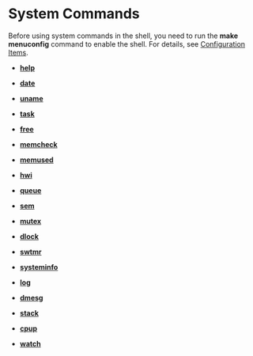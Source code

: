 # System Commands<a name="EN-US_TOPIC_0312409021"></a>

Before using system commands in the shell, you need to run the  **make menuconfig**  command to enable the shell. For details, see  [Configuration Items](development-guide.md#configuration-items).

-   **[help](help.md)**  

-   **[date](date.md)**  

-   **[uname](uname.md)**  

-   **[task](task.md)**  

-   **[free](free.md)**  

-   **[memcheck](memcheck.md)**  

-   **[memused](memused.md)**  

-   **[hwi](hwi.md)**  

-   **[queue](queue.md)**  

-   **[sem](sem.md)**  

-   **[mutex](mutex.md)**  

-   **[dlock](dlock.md)**  

-   **[swtmr](swtmr.md)**  

-   **[systeminfo](systeminfo.md)**  

-   **[log](log.md)**  

-   **[dmesg](dmesg.md)**  

-   **[stack](stack.md)**  

-   **[cpup](cpup.md)**  

-   **[watch](watch.md)**  


